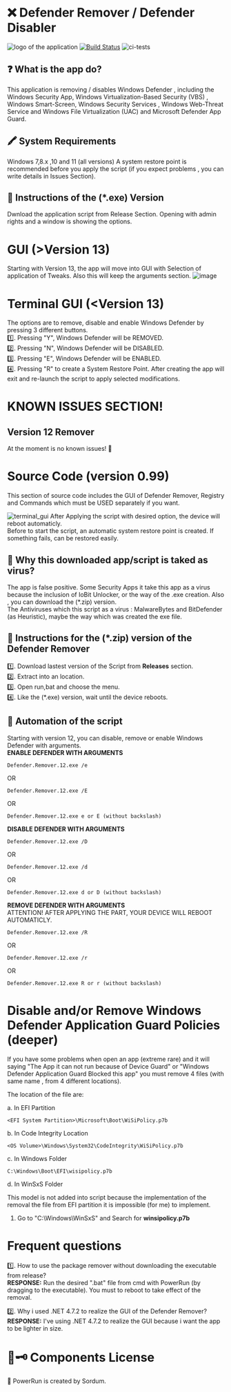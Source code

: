 # ❌️ Defender Remover / Defender Disabler 
![logo of the application](https://user-images.githubusercontent.com/76656855/174484372-75292819-c33f-472e-8250-753519455ad1.png)
[![Build Status](https://travis-ci.org/joemccann/dillinger.svg?branch=master)](https://travis-ci.org/joemccann/dillinger)
![ci-tests](https://github.com/dragonflydb/dragonfly/actions/workflows/ci.yml/badge.svg)

## ❓️ What is the app do?
This application is removing / disables Windows Defender , including the Windows Security App, Windows Virtualization-Based Security (VBS) , Windows Smart-Screen, Windows Security Services , Windows Web-Threat Service and Windows File Virtualization (UAC) and Microsoft Defender App Guard.

## 🖍 System Requirements
Windows 7,8.x ,10 and 11  (all versions)
A system restore point is recommended before you apply the script (if you expect problems , you can write details in Issues Section).

## 📃 Instructions of the (*.exe) Version

Dwnload the application script from Release Section. Opening with admin rights and a window is showing the options.
# GUI (>Version 13)
Starting with Version 13, the app will move into GUI with Selection of application of Tweaks. Also this will keep the arguments section.
![image](https://user-images.githubusercontent.com/76656855/211152792-01e5a233-3c71-41fa-a81b-5a7f2be1f3dd.png)

# Terminal GUI (<Version 13)
The options are to remove, disable and enable Windows Defender by pressing 3 different buttons.  
1️⃣. Pressing "Y", Windows Defender will be REMOVED.  
2️⃣. Pressing "N", Windows Defender will be DISABLED.  
3️⃣. Pressing "E", Windows Defender will be ENABLED.   
4️⃣. Pressing "R" to create a System Restore Point. After creating the app will exit and re-launch the script to apply selected modifications.  


# KNOWN ISSUES SECTION!
## Version 12 Remover
At the moment is no known issues! 🚩

# Source Code (version 0.99)
This section of source code includes the GUI of Defender Remover, Registry and Commands which must be USED separately if you want.
 
![terminal_gui](https://user-images.githubusercontent.com/76656855/217674225-554e2c4c-da51-498f-9e62-533f311196c6.png)
After Applying the script with desired option, the device will reboot automaticly.  
Before to start the script, an automatic system restore point is created. If something fails, can be restored easily.  

## 🛑 Why this downloaded app/script is taked as virus?
The app is false positive. Some Security Apps it take this app as a virus because the inclusion of IoBit Unlocker, or the way of the .exe creation.
Also , you can download the (*.zip) version.  
The Antiviruses which this script as a virus : MalwareBytes and BitDefender (as Heuristic), maybe the way which was created the exe file.

## 📃 Instructions for the (*.zip) version of the Defender Remover  
1️⃣. Download lastest version of the Script from __Releases__ section.  
2️⃣. Extract into an location.  
3️⃣. Open run,bat and choose the menu.  
4️⃣. Like the (*.exe) version, wait until the device reboots.  

## 📃 Automation of the script
Starting with version  12, you can disable, remove or enable Windows Defender with arguments.  
__ENABLE DEFENDER WITH ARGUMENTS__
```
Defender.Remover.12.exe /e
```
OR
```
Defender.Remover.12.exe /E
```
OR
```
Defender.Remover.12.exe e or E (without backslash)  
```

__DISABLE DEFENDER WITH ARGUMENTS__  
```
Defender.Remover.12.exe /D
```
OR
```
Defender.Remover.12.exe /d
```
OR
```
Defender.Remover.12.exe d or D (without backslash)  
```

__REMOVE DEFENDER WITH ARGUMENTS__  
ATTENTION! AFTER APPLYING THE PART, YOUR DEVICE WILL REBOOT AUTOMATICLY.
```
Defender.Remover.12.exe /R
```
OR
```
Defender.Remover.12.exe /r
```
OR
```
Defender.Remover.12.exe R or r (without backslash)  
```
# Disable and/or Remove Windows Defender Application Guard Policies (deeper)
If you have some problems when open an app (extreme rare) and it will saying "The App it can not run because of Device Guard" or "Windows Defender Application Guard Blocked this app" you must remove 4 files (with same name , from 4 different locations).

The location of the file are:

a. In EFI Partition
```
<EFI System Partition>\Microsoft\Boot\WiSiPolicy.p7b
```
b. In Code Integrity Location

```
<OS Volume>\Windows\System32\CodeIntegrity\WiSiPolicy.p7b
```

c. In Windows Folder

```
C:\Windows\Boot\EFI\wisipolicy.p7b
```
d. In WinSxS Folder

This model is not added into script because the implementation of the removal the file from EFI partition it is impossible (for me) to implement.

1. Go to "C:\Windows\WinSxS" and Search for __winsipolicy.p7b__
# Frequent questions
1️⃣. How to use the package remover without downloading the executable from release?  
__RESPONSE:__ Run the desired ".bat" file from cmd with PowerRun (by dragging to the executable). You must to reboot to take effect of the removal.  

2️⃣. Why i used .NET 4.7.2 to realize the GUI of the Defender Remover?
__RESPONSE:__ I've using .NET 4.7.2 to realize the GUI because i want the app to be lighter in size.
# 📄🗝 Components License 
 🧳 PowerRun is created by Sordum. 
